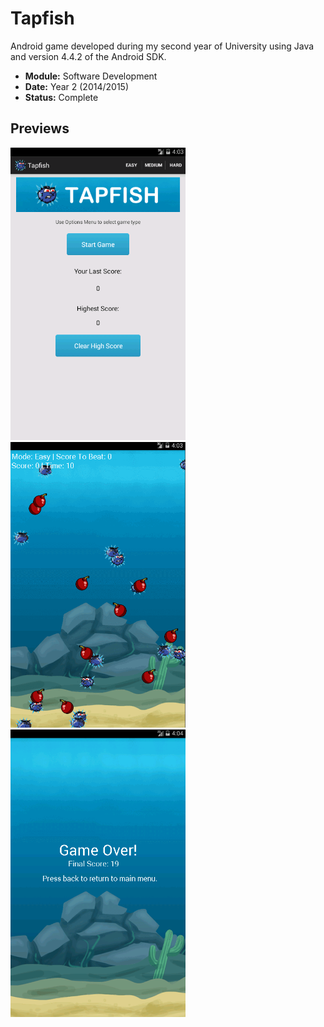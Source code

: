 # Tapfish

Android game developed during my second year of University using Java and version 4.4.2 of the Android SDK.

* **Module:** Software Development
* **Date:** Year 2 (2014/2015)
* **Status:** Complete

## Previews

<img width="280" style="margin-right: 10px;" alt="Tapfish main menu" src="https://raw.githubusercontent.com/ahawkin/personal-portfolio/master/assets/img/previews/tapfish-preview-1.png"> <img width="280" style="margin-right: 10px;" alt="Tapfish game screen" src="https://raw.githubusercontent.com/ahawkin/personal-portfolio/master/assets/img/previews/tapfish-preview-2.png"> <img width="280" alt="Tapfish gameover" src="https://raw.githubusercontent.com/ahawkin/personal-portfolio/master/assets/img/previews/tapfish-preview-3.png">